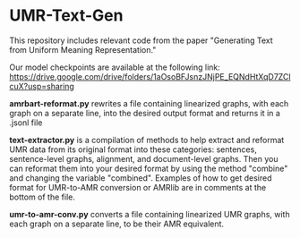 # UMR-Text-Gen
This repository includes relevant code from the paper "Generating Text from Uniform Meaning Representation."


Our model checkpoints are available at the following link:
https://drive.google.com/drive/folders/1aOsoBFJsnzJNjPE_EQNdHtXqD7ZClcuX?usp=sharing


**amrbart-reformat.py** rewrites a file containing linearized graphs, with each graph on a separate line, into the desired output format and returns it in a .jsonl file

**text-extractor.py** is a compilation of methods to help extract and reformat UMR data from its original format into these categories: sentences, sentence-level graphs, alignment, and document-level graphs. Then you can reformat them into your desired format by using the method "combine" and changing the variable "combined". Examples of how to get desired format for UMR-to-AMR conversion or AMRlib are in comments at the bottom of the file.

**umr-to-amr-conv.py** converts a file containing linearized UMR graphs, with each graph on a separate line, to be their AMR equivalent. 
